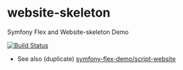 # website-skeleton
Symfony Flex and Website-skeleton Demo

[![Build Status](https://travis-ci.org/symfony-website-skeleton-demo/website-skeleton.svg?branch=master)](https://travis-ci.org/symfony-website-skeleton-demo/website-skeleton)

* See also (duplicate) [symfony-flex-demo/script-website](https://travis-ci.org/symfony-flex-demo/script-website)
